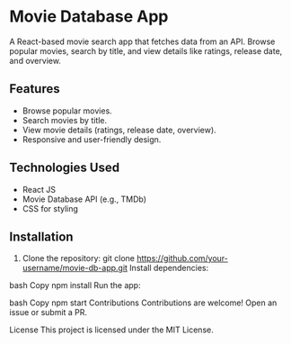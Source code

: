 # Movie Database App

A React-based movie search app that fetches data from an API. Browse popular movies, search by title, and view details like ratings, release date, and overview.

## Features
- Browse popular movies.
- Search movies by title.
- View movie details (ratings, release date, overview).
- Responsive and user-friendly design.

## Technologies Used
- React JS
- Movie Database API (e.g., TMDb)
- CSS for styling

## Installation
1. Clone the repository:
   git clone https://github.com/your-username/movie-db-app.git
Install dependencies:

bash
Copy
npm install
Run the app:

bash
Copy
npm start
Contributions
Contributions are welcome! Open an issue or submit a PR.

License
This project is licensed under the MIT License.


